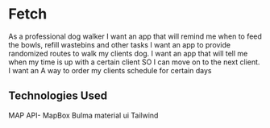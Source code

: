 # Fetch
As a professional dog walker I want an app that will remind me when to feed the bowls, refill wastebins and other tasks I want an app to provide randomized routes to walk my clients dog.  I want an app that will tell me when my time is up with a certain client  SO I can move on to the next client. I want an A way to order my clients schedule for certain days

Technologies Used
-
MAP API- MapBox
Bulma 
material ui
Tailwind

